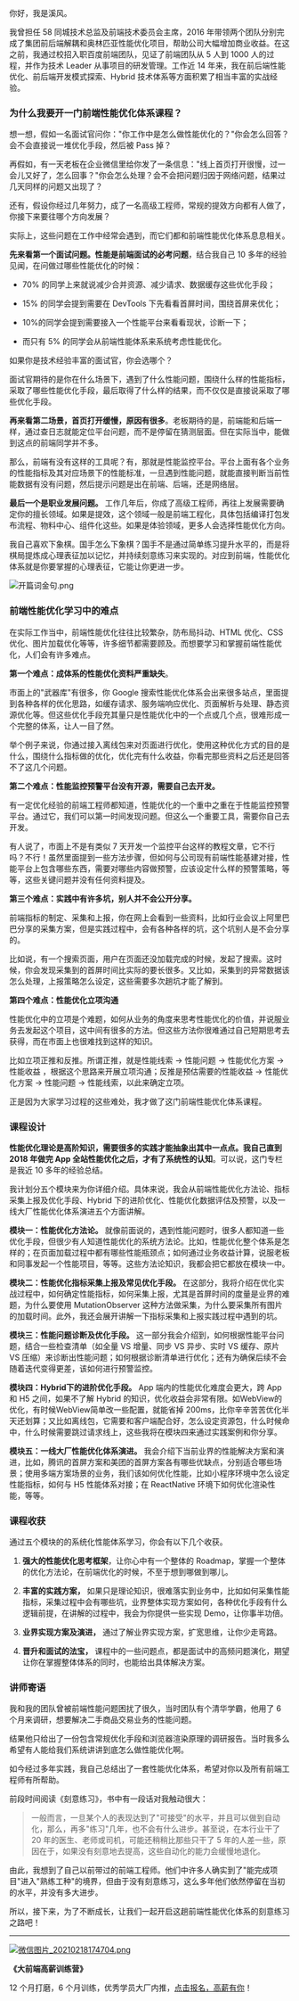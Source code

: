 你好，我是溪风。

我曾担任 58 同城技术总监及前端技术委员会主席，2016 年带领两个团队分别完成了集团前后端解耦和奥林匹亚性能优化项目，帮助公司大幅增加商业收益。在这之前，我通过校招入职百度前端团队，见证了前端团队从 5 人到 1000 人的过程，并作为技术 Leader 从事项目的研发管理。工作近 14 年来，我在前后端性能优化、前后端开发模式探索、Hybrid 技术体系等方面积累了相当丰富的实战经验。

### 为什么我要开一门前端性能优化体系课程？

想一想，假如一名面试官问你："你工作中是怎么做性能优化的？"你会怎么回答？会不会直接说一堆优化手段，然后被 Pass 掉？

再假如，有一天老板在企业微信里给你发了一条信息："线上首页打开很慢，过一会儿又好了，怎么回事？"你会怎么处理？会不会把问题归因于网络问题，结果过几天同样的问题又出现了？

还有，假设你经过几年努力，成了一名高级工程师，常规的提效方向都有人做了，你接下来要往哪个方向发展？

实际上，这些问题在工作中经常会遇到，而它们都和前端性能优化体系息息相关。

**先来看第一个面试问题。性能是前端面试的必考问题**，结合我自己 10 多年的经验见闻，在问做过哪些性能优化的时候：

* 70% 的同学上来就说减少合并资源、减少请求、数据缓存这些优化手段；

* 15% 的同学会提到需要在 DevTools 下先看看首屏时间，围绕首屏来优化；

* 10%的同学会提到需要接入一个性能平台来看看现状，诊断一下；

* 而只有 5% 的同学会从前端性能体系来系统考虑性能优化。

如果你是技术经验丰富的面试官，你会选哪个？

面试官期待的是你在什么场景下，遇到了什么性能问题，围绕什么样的性能指标，采取了哪些性能优化手段，最后取得了什么样的结果，而不仅仅是直接说采取了哪些优化手段。

**再来看第二场景，首页打开缓慢，原因有很多**。老板期待的是，前端能和后端一样，通过查日志就能定位平台问题，而不是停留在猜测层面。但在实际当中，能做到这点的前端同学并不多。

那么，前端有没有这样的工具呢？有，那就是性能监控平台。平台上面有各个业务的性能指标及其对应场景下的性能标准，一旦遇到性能问题，就能直接判断当前性能数据有没有问题，然后提示问题是出在前端、后端，还是网络层。

**最后一个是职业发展问题。** 工作几年后，你成了高级工程师，再往上发展需要确定你的擅长领域。如果是提效，这个领域一般是前端工程化，具体包括编译打包发布流程、物料中心、组件化这些。如果是体验领域，更多人会选择性能优化方向。

我自己喜欢下象棋。国手怎么下象棋？国手不是通过简单练习提升水平的，而是将棋局提炼成心理表征加以记忆，并持续刻意练习来实现的。对应到前端，性能优化体系就是你要掌握的心理表征，它能让你更进一步。

![开篇词金句.png](https://s0.lgstatic.com/i/image6/M00/05/80/Cgp9HWAwy-WAL-ajAAFfywwFVOs836.png)

### 前端性能优化学习中的难点

在实际工作当中，前端性能优化往往比较繁杂，防布局抖动、HTML 优化、CSS 优化、图片加载优化等等，许多细节都需要顾及。而想要学习和掌握前端性能优化，人们会有许多难点。

**第一个难点：成体系的性能优化资料严重缺失**。

市面上的"武器库"有很多，你 Google 搜索性能优化体系会出来很多站点，里面提到各种各样的优化思路，如缓存请求、服务端响应优化、页面解析与处理、静态资源优化等。但这些优化手段充其量只是性能优化中的一个点或几个点，很难形成一个完整的体系，让人一目了然。

举个例子来说，你通过接入离线包来对页面进行优化，使用这种优化方式的目的是什么，围绕什么指标做的优化，优化完有什么收益，你看完那些资料之后还是回答不了这几个问题。

**第二个难点：性能监控预警平台没有开源，需要自己去开发。**

有一定优化经验的前端工程师都知道，性能优化的一个重中之重在于性能监控预警平台。通过它，我们可以第一时间发现问题。但这么一个重要工具，需要你自己去开发。

有人说了，市面上不是有类似 7 天开发一个监控平台这样的教程文章，它不行吗？不行！虽然里面提到一些方法步骤，但如何与公司现有前端性能基建对接，性能平台上包含哪些东西，需要对哪些内容做预警，应该设定什么样的预警策略，等等，这些关键问题并没有任何资料提及。

**第三个难点：实践中有许多坑，别人并不会公开分享。**

前端指标的制定、采集和上报，你在网上会看到一些资料，比如行业会议上阿里巴巴分享的采集方案，但是实践过程中，会有各种各样的坑，这个坑别人是不会分享的。

比如说，有一个搜索页面，用户在页面还没加载完成的时候，发起了搜索。这时候，你会发现采集到的首屏时间比实际的要长很多。又比如，采集到的异常数据该怎么处理，上报策略怎么设定，这些需要多次趟坑才能了解到。

**第四个难点：性能优化立项沟通**

性能优化中的立项是个难题，如何从业务的角度来思考性能优化的价值，并说服业务去发起这个项目，这中间有很多的方法。但这些方法你很难通过自己短期思考去获得，而在市面上也很难找到这样的知识。

比如立项正推和反推。所谓正推，就是性能线索 -\> 性能问题 -\> 性能优化方案 -\> 性能收益 ，根据这个思路来开展立项沟通；反推是预估需要的性能收益 -\> 性能优化方案 -\> 性能问题 -\> 性能线索，以此来确定立项。

正是因为大家学习过程的这些难处，我才做了这门前端性能优化体系课程。

### 课程设计

**性能优化理论是高阶知识，需要很多的实践才能抽象出其中一点点。我自己直到 2018 年做完 App 全站性能优化之后，才有了系统性的认知**。可以说，这门专栏是我近 10 多年的经验总结。

我计划分五个模块来为你详细介绍。具体来说，我会从前端性能优化方法论、指标采集上报及优化手段、Hybrid 下的进阶优化、性能优化数据评估及预警，以及一线大厂性能优化体系演进五个方面讲解。

**模块一：性能优化方法论。** 就像前面说的，遇到性能问题时，很多人都知道一些优化手段，但很少有人知道性能优化的系统方法论。比如，性能优化整个体系是怎样的；在页面加载过程中都有哪些性能瓶颈点；如何通过业务收益计算，说服老板和同事发起一个性能项目，等等。这些方法论知识，我都会把它都放在模块一中。

**模块二：性能优化指标采集上报及常见优化手段。** 在这部分，我将介绍在优化实战过程中，如何确定性能指标，如何采集上报，尤其是首屏时间的度量是业界的难题，为什么要使用 MutationObserver 这种方法做采集，为什么要采集所有图片的加载时间。此外，我还会展开讲解一下指标采集和上报实践过程中遇到的坑。

**模块三：性能问题诊断及优化手段。** 这一部分我会介绍到，如何根据性能平台问题，结合一些检查清单（如全量 VS 增量、同步 VS 异步、实时 VS 缓存、原片 VS 压缩）来诊断出性能问题；如何根据诊断清单进行优化；还有为确保后续不会随着迭代变得更差，该如何进行预警监控。

**模块四：Hybrid下的进阶优化手段。** App 端内的性能优化难度会更大，跨 App 和 H5 之间，如果不了解 Hybrid 的知识，优化收益会非常有限。如WebView的优化，有时候WebView简单改一些配置，就能省掉 200ms，比你辛辛苦苦优化半天还划算；又比如离线包，它需要和客户端配合好，怎么设定资源包，什么时候命中，什么时候需要跳过请求线上，这些我将在模块四来通过实践案例和你分享。

**模块五：一线大厂性能优化体系演进。** 我会介绍下当前业界的性能解决方案和演进，比如，腾讯的首屏方案和美团的首屏方案各有哪些优缺点，分别适合哪些场景；使用多端方案场景的业务，我们该如何优化性能，比如小程序环境中怎么设定性能指标，如何与 H5 性能体系对接；在 ReactNative 环境下如何优化渲染性能，等等。

### 课程收获

通过五个模块的的系统化性能体系学习，你会有以下几个收获。

1. **强大的性能优化思考框架**，让你心中有一个整体的 Roadmap，掌握一个整体的优化方法论，在前端优化的时候，不至于想到哪做到哪儿。

2. **丰富的实践方案，** 如果只是理论知识，很难落实到业务中，比如如何采集性能指标，采集过程中会有哪些坑，业界整体实现方案如何，各种优化手段有什么逻辑前提，在讲解的过程中，我会为你提供一些实现 Demo，让你事半功倍。

3. **业界实现方案及演进，** 通过了解业界实现方案，扩宽思维，让你少走弯路。

4. **晋升和面试的法宝，** 课程中的一些问题点，都是面试中的高频问题演化，期望让你在掌握整体体系的同时，也能给出具体解决方案。

### 讲师寄语

我和我的团队曾被前端性能问题困扰了很久，当时团队有个清华学霸，他用了 6 个月来调研，想要解决二手商品交易业务的性能问题。

结果他只给出了一份包含常规优化手段和浏览器渲染原理的调研报告。当时我多么希望有人能给我们系统讲讲到底怎么做性能优化啊。

如今经过多年实践，我自己总结出了一套性能优化体系，希望对你以及所有前端工程师有所帮助。

前段时间阅读《刻意练习》，书中有一段话对我触动很大：
> 一般而言，一旦某个人的表现达到了"可接受"的水平，并且可以做到自动化，那么，再多"练习"几年，也不会有什么进步。甚至说，在本行业干了 20 年的医生、老师或司机，可能还稍稍比那些只干了 5 年的人差一些，原因在于，如果没有刻意地去提高，这些自动化的能力会缓慢地退化。

由此，我想到了自己以前带过的前端工程师。他们中许多人确实到了"能完成项目"进入"熟练工种"的境界，但由于没有刻意练习，这么多年他们依然停留在当初的水平，并没有多大进步。

所以，接下来，为了不断成长，让我们一起开启这趟前端性能优化体系的刻意练习之路吧！

*** ** * ** ***

[![微信图片_20210218174704.png](https://s0.lgstatic.com/i/image6/M00/05/7D/CioPOWAwzC2AW_ZLAAdqMM6w3z0058.png)](https://shenceyun.lagou.com/t/mka)

**《大前端高薪训练营》**

12 个月打磨，6 个月训练，优秀学员大厂内推，[点击报名，高薪有你](https://shenceyun.lagou.com/t/mka)！
